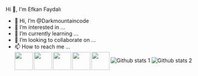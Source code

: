   Hi 👋, I'm Efkan Faydalı

- 👋 Hi, I’m @Darkmountaincode
- 👀 I’m interested in ...
- 🌱 I’m currently learning ...
- 💞️ I’m looking to collaborate on ...
- 📫 How to reach me ...
  <br>
  <a href="https://www.linkedin.com/in/efkan-faydal%C4%B1-220a151b7/"><img src="https://raw.githubusercontent.com/rahuldkjain/github-profile-readme-generator/master/src/images/icons/Social/linked-in-alt.svg" align="left" height="48" width="48" ></a>
  <a href="https://twitter.com/babybayneydis"><img src="https://raw.githubusercontent.com/rahuldkjain/github-profile-readme-generator/master/src/images/icons/Social/twitter.svg" align="left" height="48" width="48" ></a>
  <a href="https://www.linkedin.com/in/efkan-faydal%C4%B1-220a151b7/(https://www.instagram.com/efkanfaydali/)"><img src="https://raw.githubusercontent.com/rahuldkjain/github-profile-readme-generator/master/src/images/icons/Social/instagram.svg" align="left" height="48" width="48" ></a>
  <a href="https://codepen.io/Darkmountaincode"><img src="https://raw.githubusercontent.com/rahuldkjain/github-profile-readme-generator/master/src/images/icons/Social/codepen.svg" align="left" height="48" width="48" ></a>
  <a href="https://dev.to/dashboard"><img src="https://raw.githubusercontent.com/rahuldkjain/github-profile-readme-generator/master/src/images/icons/Social/devto.svg" align="left" height="48" width="48" ></a>

    

![Github stats 1](https://github-readme-stats.vercel.app/api?username=Darkmountaincode&show_icons=true&theme=gradient) 
![Github stats 2](https://github-readme-stats.vercel.app/api?username=Darkmountaincode&show_icons=true&theme=radical)

<!---
Darkmountaincode/Darkmountaincode is a ✨ special ✨ repository because its `README.md` (this file) appears on your GitHub profile.
You can click the Preview link to take a look at your changes.
--->
